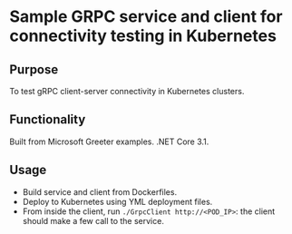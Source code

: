 # Sample GRPC service and client for connectivity testing in Kubernetes

## Purpose

To test gRPC client-server connectivity in Kubernetes clusters.

## Functionality

Built from Microsoft Greeter examples.
.NET Core 3.1.

## Usage

- Build service and client from Dockerfiles.
- Deploy to Kubernetes using YML deployment files.
- From inside the client, run `./GrpcClient http://<POD_IP>`: the client should make a few call to the service.
